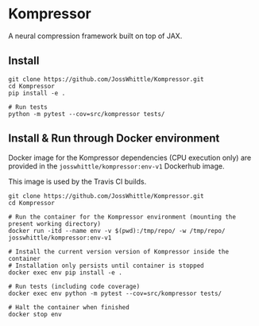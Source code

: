 # Kompressor

A neural compression framework built on top of JAX.

## Install

```
git clone https://github.com/JossWhittle/Kompressor.git
cd Kompressor
pip install -e .

# Run tests
python -m pytest --cov=src/kompressor tests/
```

## Install & Run through Docker environment

Docker image for the Kompressor dependencies (CPU execution only) are provided in the `josswhittle/kompressor:env-v1` Dockerhub image.

This image is used by the Travis CI builds.

```
git clone https://github.com/JossWhittle/Kompressor.git
cd Kompressor

# Run the container for the Kompressor environment (mounting the present working directory)
docker run -itd --name env -v $(pwd):/tmp/repo/ -w /tmp/repo/ josswhittle/kompressor:env-v1

# Install the current version version of Kompressor inside the container 
# Installation only persists until container is stopped
docker exec env pip install -e .

# Run tests (including code coverage)
docker exec env python -m pytest --cov=src/kompressor tests/

# Halt the container when finished
docker stop env
```
